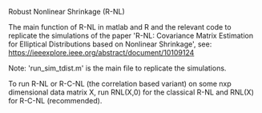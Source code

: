 
Robust Nonlinear Shrinkage (R-NL)

The main function of R-NL in matlab and R and the relevant code to replicate the simulations of the paper
'R-NL: Covariance Matrix Estimation for Elliptical Distributions based on Nonlinear Shrinkage',
see: https://ieeexplore.ieee.org/abstract/document/10109124

Note: 'run_sim_tdist.m' is the main file to replicate the simulations.

To run R-NL or R-C-NL (the correlation based variant) on some nxp dimensional data matrix X, run
RNL(X,0) for the classical R-NL and RNL(X) for R-C-NL (recommended). 
